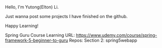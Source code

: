 Hello, I'm Yutong(Elton) Li.

Just wanna post some projects I have finished on the github.

Happy Learning!

Spring Guru Course Learning 
URL: https://www.udemy.com/course/spring-framework-5-beginner-to-guru
Repos: 
Section 2: spring5webapp
